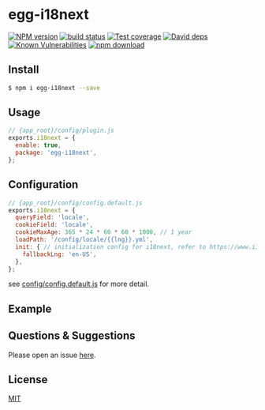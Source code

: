 # egg-i18next

[![NPM version][npm-image]][npm-url]
[![build status][travis-image]][travis-url]
[![Test coverage][codecov-image]][codecov-url]
[![David deps][david-image]][david-url]
[![Known Vulnerabilities][snyk-image]][snyk-url]
[![npm download][download-image]][download-url]

[npm-image]: https://img.shields.io/npm/v/egg-i18next.svg?style=flat-square
[npm-url]: https://npmjs.org/package/egg-i18next
[travis-image]: https://img.shields.io/travis/Rokid/egg-i18next.svg?style=flat-square
[travis-url]: https://travis-ci.org/Rokid/egg-i18next
[codecov-image]: https://img.shields.io/codecov/c/github/Rokid/egg-i18next.svg?style=flat-square
[codecov-url]: https://codecov.io/github/Rokid/egg-i18next?branch=master
[david-image]: https://img.shields.io/david/Rokid/egg-i18next.svg?style=flat-square
[david-url]: https://david-dm.org/Rokid/egg-i18next
[snyk-image]: https://snyk.io/test/npm/egg-i18next/badge.svg?style=flat-square
[snyk-url]: https://snyk.io/test/npm/egg-i18next
[download-image]: https://img.shields.io/npm/dm/egg-i18next.svg?style=flat-square
[download-url]: https://npmjs.org/package/egg-i18next

## Install

```bash
$ npm i egg-i18next --save
```

## Usage

```js
// {app_root}/config/plugin.js
exports.i18next = {
  enable: true,
  package: 'egg-i18next',
};
```

## Configuration

```js
// {app_root}/config/config.default.js
exports.i18next = {
  queryField: 'locale',
  cookieField: 'locale',
  cookieMaxAge: 365 * 24 * 60 * 60 * 1000, // 1 year
  loadPath: '/config/locale/{{lng}}.yml',
  init: { // initialization config for i18next, refer to https://www.i18next.com/configuration-options.html for more details.
    fallbackLng: 'en-US',
  },
};
```

see [config/config.default.js](config/config.default.js) for more detail.

## Example

<!-- example here -->

## Questions & Suggestions

Please open an issue [here](https://github.com/Rokid/egg-i18next/issues).

## License

[MIT](LICENSE)
